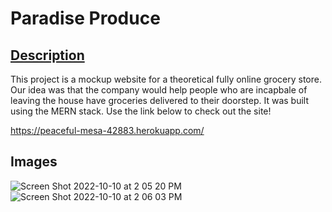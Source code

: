  # Paradise Produce
 
  
  ## [Description](#table-of-contents)
 This project is a mockup website for a theoretical fully online grocery store. Our idea was that the company would help people who are incapbale of leaving the house have groceries delivered to their doorstep. It was built using the MERN stack. Use the link below to check out the site!
  
  https://peaceful-mesa-42883.herokuapp.com/ 
   
  ## Images 
  
 
![Screen Shot 2022-10-10 at 2 05 20 PM](https://user-images.githubusercontent.com/104030169/194927672-c1a62230-0a52-4b3b-88e4-995e4ef9cc5b.png)
![Screen Shot 2022-10-10 at 2 06 03 PM](https://user-images.githubusercontent.com/104030169/194927720-5ac8384a-5ab9-4a83-90c7-5f011fc74fd3.png)
